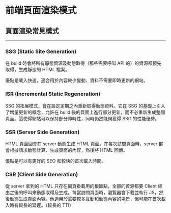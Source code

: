 # 前端頁面渲染模式

## 頁面渲染常見模式

---

### SSG (Static Site Generation)

在 build 時會將所有靜態資源及動態取得（那些需要呼叫 API 的）的資源都預先取得，生成靜態的 HTML 檔案。

優點是載入快速，適合用於內容較少變動、資料不需要即時更新的網站。

### ISR (Incremental Static Regeneration)

SSG 的拓展模式，會在設定定期之內重新取得動態資料。它在 SSG 的基礎上引入了增量更新的概念，允許在 build 後的頁面上進行部分更新，而不必重新生成整個頁面。這使得網站可以保持部分即時性，同時仍然能夠獲得 SSG 的性能優勢。

### SSR (Server Side Generation)

HTML 頁面回會在 server 動態生成 HTML 頁面。在每次訪問頁面時，server 都會根據請求動態計算、生成頁面的內容，然後將 HTML 回傳。

優點是可以有更好的 SEO 和較快的首次載入時間。

### CSR (Client Side Generation)

從 server 拿到的 HTML 只存在網頁掛載用的根節點，全部的資源都要 Client 經由之後的呼叫來動態取得及生成。每當訪問頁面時，瀏覽器會下載並執行 JS，然後動態生成頁面內容。他適用於需要較多互動和動態內容的場景，但可能在首次載入時有較長的延遲。（較長的 TTI）


